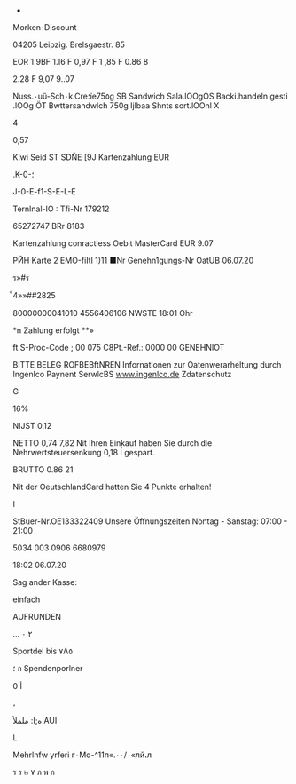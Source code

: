 -

Morken-Discount

04205 Leipzig. Brelsgaestr. 85

EOR
1.9BF
1.16  F
0,97  F
1 ,85  F
0.86  8

2.28  F
9,07
9..07

Nuss.٠uű-Sch٠k.Cre؛íe75٥g
SB  Sandwich  Sala.lOOgOS
Backi.handeln  gesti .lOOg
ÖT  Bwttersandwlch  750g
Ijlbaa  Shnts  sort.lOOnl
X

4

0,57

Kiwi  Seid  ST
SDÑE  [9J
Kartenzahlung  EUR

.K-0-؛

J-0-E-f1-S-E-L-E

Ternlnal-IO  :
Tfi-Nr  179212

65272747
BRr  8183

Kartenzahlung
conractless
Oebit  MasterCard
EUR  9.07

РЙН
Karte  2
ΕΜΟ-fiItl
1)11 ■Nr
Genehn1gungs-Nr
OatUB  06.07.20

ร»#ร

็4»»##2825

80000000041010
4556406106
NWSTE
18:01  Ohr

*n  Zahlung  erfolgt  **»

ft S-Proc-Code  ;  00  075
C8Pt.-Ref.:  0000
00  GENEHNIOT

BITTE  BELEG  ROFBEBftNREN
Infornatlonen  zur
Oatenwerarheltung  durch
Ingenlco  Paynent
SerwlcBS  www.ingenlco.de
Zdatenschutz

G

 16%

NIJST
0.12

NETTO
0,74
7,82
Nit  Ihren  Einkauf  haben  Sie  durch  die
Nehrwertsteuersenkung  0,18  Í  gespart.

BRUTTO
0.86
21

Nit  der  OeutschlandCard  hatten  Sie
4  Punkte  erhalten!

ا

StBuer-Nr.OE133322409
Unsere  Öffnungszeiten
Nontag  -  Sanstag:  07:00  -  21:00

5034  003  0906  6680979

18:02  06.07.20

Sag  ander Kasse:

einfach

AUFRUNDEN

...
٢ ٠

Sportdel bis ٧Λ٥

؛
ก Spendenporlner

 0 أ

،

ه;ا:
 ململأ AUI

L

Mehrlnfw yrferi г٠Мо-^11п«.٠٠/٠«лй،л

ร
ร
๒
٧
ภ
พ
ก
